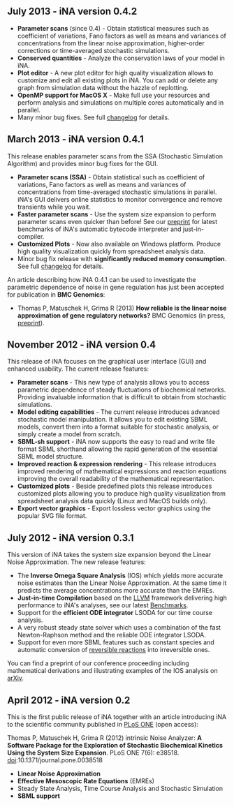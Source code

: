 ## July 2013 - iNA version 0.4.2 ##

  * **Parameter scans** (since 0.4) - Obtain statistical measures such as coefficient of variations, Fano factors as well as means and variances of concentrations from the linear noise approximation, higher-order corrections or time-averaged stochastic simulations.
  * **Conserved quantities** - Analyze the conservation laws of your model in iNA.
  * **Plot editor** - A new plot editor for high quality visualization allows to customize and edit all existing plots in iNA. You can add or delete any graph from simulation data without the hazzle of replotting.
  * **OpenMP support for MacOS X** - Make full use your resources and perform analysis and simulations on multiple cores automatically and in parallel.
  * Many minor bug fixes. See full [changelog](Changelog.md) for details.

## March 2013 - iNA version 0.4.1 ##
This release enables parameter scans from the SSA (Stochastic Simulation Algorithm) and provides minor bug fixes for the GUI.

  * **Parameter scans (SSA)**  - Obtain statistical such as coefficient of variations, Fano factors as well as means and variances of concentrations from time-averaged stochastic simulations in parallel. iNA's GUI delivers online statistics to monitor convergence and remove transients while you wait.
  * **Faster parameter scans** - Use the system size expansion to perform parameter scans even quicker than before! See our [preprint](http://grimagroup.bio.ed.ac.uk/documents/manuscript.pdf) for latest benchmarks of iNA's automatic bytecode interpreter and just-in-compiler.
  * **Customized Plots** - Now also available on Windows platform. Produce high quality visualization quickly from spreadsheet analysis data.
  * Minor bug fix release with **significantly reduced memory consumption**. See full [changelog](Changelog.md) for details.

An article describing how iNA 0.4.1 can be used to investigate the parametric dependence of noise in gene regulation has just been accepted for publication in **BMC Genomics**:

  * Thomas P, Matuschek H, Grima R (2013) <b>How reliable is the linear noise approximation of gene regulatory networks?</b> BMC Genomics (in press, <a href='http://grimagroup.bio.ed.ac.uk/documents/manuscript.pdf'>preprint</a>).

## November 2012 - iNA version 0.4 ##
This release of iNA focuses on the graphical user interface (GUI) and enhanced usability. The current release features:

  * **Parameter scans** - This new type of analysis allows you to access parametric dependence of steady fluctuations of biochemical networks. Providing invaluable information that is difficult to obtain from stochastic simulations.
  * **Model editing capabilities** - The current release introduces advanced stochastic model manipulation. It allows you to edit existing SBML models, convert them into a format suitable for stochastic analysis, or simply create a model from scratch.
  * **SBML-sh support** - iNA now supports the easy to read and write file format SBML shorthand allowing the rapid generation of the essential SBML model structure.
  * **Improved reaction & expression rendering** - This release introduces improved rendering of mathematical expressions and reaction equations improving the overall readability of the mathematical representation.
  * **Customized plots** - Beside predefined plots this release introduces customized plots allowing you to produce high quality visualization from spreadsheet analysis data quickly (Linux and MacOS builds only).
  * **Export vector graphics** - Export lossless vector graphics using the popular SVG file format.

## July 2012 - iNA version 0.3.1 ##
This version of iNA takes the system size expansion beyond the Linear Noise Approximation. The new release features:

  * The **Inverse Omega Square Analysis** (IOS) which yields more accurate noise estimates than the Linear Noise Approximation. At the same time it predicts the average concentrations more accurate than the EMREs.
  * **Just-in-time Compilation** based on the [LLVM](http://llvm.org) framework delivering high performance to iNA's analyses, see our latest [Benchmarks](Benchmarks.md).
  * Support for the **efficient ODE integrator** LSODA for our time course analysis.
  * A very robust steady state solver which uses a combination of the fast Newton-Raphson method and the reliable ODE integrator LSODA.
  * Support for even more SBML features such as constant species and automatic conversion of [reversible reactions](http://code.google.com/p/intrinsic-noise-analyzer/wiki/ReversibleReactions) into irreversible ones.

You can find a preprint of our conference proceeding including mathematical derivations and illustrating examples of the IOS analysis on [arXiv](http://arxiv.org/abs/1207.1631).

## April 2012 - iNA version 0.2 ##
This is the first public release of iNA together with an article introducing iNA to the scientific community published in [PLoS ONE](http://dx.doi.org/10.1371/journal.pone.0038518) (open access):

Thomas P, Matuschek H, Grima R (2012) intrinsic Noise Analyzer: **A Software Package for the Exploration of Stochastic Biochemical Kinetics Using the System Size Expansion**. PLoS ONE 7(6): e38518. [doi](http://dx.doi.org/10.1371/journal.pone.0038518):10.1371/journal.pone.0038518

  * **Linear Noise Approximation**
  * **Effective Mesoscopic Rate Equations** (EMREs)
  * Steady State Analysis, Time Course Analysis and Stochastic Simulation
  * **SBML support**